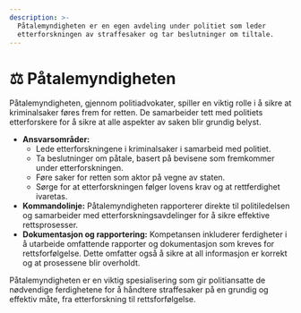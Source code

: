 ```yaml
---
description: >-
  Påtalemyndigheten er en egen avdeling under politiet som leder
  etterforskningen av straffesaker og tar beslutninger om tiltale.
---
```


# ⚖️ Påtalemyndigheten

Påtalemyndigheten, gjennom politiadvokater, spiller en viktig rolle i å sikre at kriminalsaker føres frem for retten. De samarbeider tett med politiets etterforskere for å sikre at alle aspekter av saken blir grundig belyst.

* **Ansvarsområder:**
  * Lede etterforskningene i kriminalsaker i samarbeid med politiet.
  * Ta beslutninger om påtale, basert på bevisene som fremkommer under etterforskningen.
  * Føre saker for retten som aktor på vegne av staten.
  * Sørge for at etterforskningen følger lovens krav og at rettferdighet ivaretas.
* **Kommandolinje:** Påtalemyndigheten rapporterer direkte til politiledelsen og samarbeider med etterforskningsavdelinger for å sikre effektive rettsprosesser.
* **Dokumentasjon og rapportering:** Kompetansen inkluderer ferdigheter i å utarbeide omfattende rapporter og dokumentasjon som kreves for rettsforfølgelse. Dette omfatter også å sikre at all informasjon er korrekt og at prosessene blir overholdt.

Påtalemyndigheten er en viktig spesialisering som gir politiansatte de nødvendige ferdighetene for å håndtere straffesaker på en grundig og effektiv måte, fra etterforskning til rettsforfølgelse.
